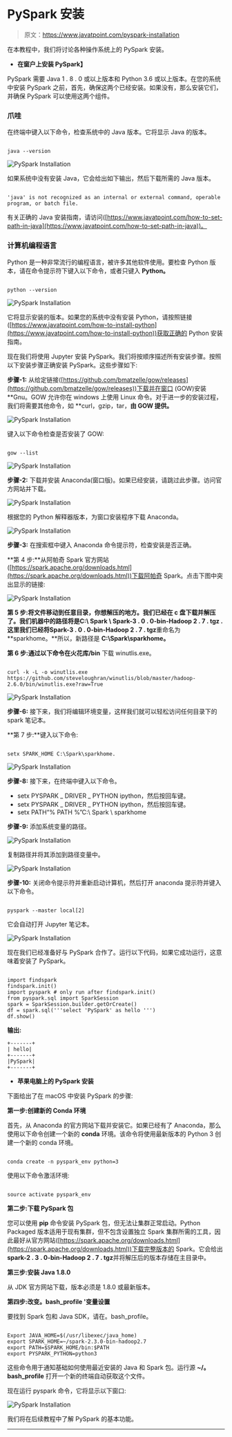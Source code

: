 # PySpark 安装

> 原文：<https://www.javatpoint.com/pyspark-installation>

在本教程中，我们将讨论各种操作系统上的 PySpark 安装。

*   **在窗户上安装 PySpark】**

PySpark 需要 Java 1 . 8 . 0 或以上版本和 Python 3.6 或以上版本。在您的系统中安装 PySpark 之前，首先，确保这两个已经安装。如果没有，那么安装它们，并确保 PySpark 可以使用这两个组件。

### 爪哇

在终端中键入以下命令，检查系统中的 Java 版本。它将显示 Java 的版本。

```

java --version

```

![PySpark Installation](img/3d70e11c6551d7508448dcf7e2006ee4.png)

如果系统中没有安装 Java，它会给出如下输出，然后下载所需的 Java 版本。

```

'java' is not recognized as an internal or external command, operable program, or batch file.

```

有关正确的 Java 安装指南，请访问([https://www.javatpoint.com/how-to-set-path-in-java](https://www.javatpoint.com/how-to-set-path-in-java))。

### 计算机编程语言

Python 是一种非常流行的编程语言，被许多其他软件使用。要检查 Python 版本，请在命令提示符下键入以下命令，或者只键入 **Python。**

```

python --version

```

![PySpark Installation](img/bd3aadd0ed94e2ea7d802de5fb2bfae7.png)

它将显示安装的版本。如果您的系统中没有安装 Python，请按照链接([https://www.javatpoint.com/how-to-install-python](https://www.javatpoint.com/how-to-install-python))获取正确的 Python 安装指南。

现在我们将使用 Jupyter 安装 PySpark。我们将按顺序描述所有安装步骤。按照以下安装步骤正确安装 PySpark。这些步骤如下:

**步骤-1:** 从给定链接([https://github.com/bmatzelle/gow/releases](https://github.com/bmatzelle/gow/releases))下载并在窗口 (GOW)安装 **Gnu。GOW 允许你在 windows 上使用 Linux 命令。对于进一步的安装过程，我们将需要其他命令，如 **curl，gzip，tar，**由 GOW 提供。**

![PySpark Installation](img/3b9dc2f84e7c1ab7d70773f7f1218026.png)

键入以下命令检查是否安装了 GOW:

```

gow --list

```

![PySpark Installation](img/ce79cd4fb9368084fa1e6bafd1c02a3f.png)

**步骤-2:** 下载并安装 Anaconda(窗口版)。如果已经安装，请跳过此步骤。访问官方网站并下载。

![PySpark Installation](img/dc9ec236094b441720a6d21beb9fca71.png)

根据您的 Python 解释器版本，为窗口安装程序下载 Anaconda。

![PySpark Installation](img/c27b81ab51a43cc50a4b9a9af82cc8b7.png)

**步骤-3:** 在搜索框中键入 Anaconda 命令提示符，检查安装是否正确。

**第 4 步:**从阿帕奇 Spark 官方网站([https://spark.apache.org/downloads.html](https://spark.apache.org/downloads.html))下载阿帕奇 Spark。点击下图中突出显示的链接:

![PySpark Installation](img/1db582ed9056fbcb9efddaa3f611f4ae.png)

**第 5 步:**将文件移动到任意目录，你想解压的地方。我们已经在 c 盘下载并解压了。我们机器中的路径将是**C:\ Spark \ Spark-3 . 0 . 0-bin-Hadoop 2 . 7 . tgz .**这里我们已经将**Spark-3 . 0 . 0-bin-Hadoop 2 . 7 . tgz**重命名为 **sparkhome。**所以，新路径是 **C:\Spark\sparkhome。**

**第 6 步:**通过以下命令在**火花库/bin** 下载 winutlis.exe。

```

curl -k -L -o winutlis.exe
https://github.com/steveloughran/winutlis/blob/master/hadoop-2.6.0/bin/winutlis.exe?raw=True 

```

![PySpark Installation](img/eb90ee500fa0b7e056be1ff1f30a3620.png)

**步骤-6:** 接下来，我们将编辑环境变量，这样我们就可以轻松访问任何目录下的 spark 笔记本。

**第 7 步:**键入以下命令:

```

setx SPARK_HOME C:\Spark\sparkhome.  

```

![PySpark Installation](img/cad6a90dddbdf553063e978de8e4fb80.png)

**步骤-8:** 接下来，在终端中键入以下命令。

*   setx PYSPARK _ DRIVER _ PYTHON ipython，然后按回车键。
*   setx PYSPARK _ DRIVER _ PYTHON ipython，然后按回车键。
*   setx PATH“% PATH %”C:\ Spark \ sparkhome

**步骤-9:** 添加系统变量的路径。

![PySpark Installation](img/c987e9fcce61d980028b0b880a7e936d.png)

复制路径并将其添加到路径变量中。

![PySpark Installation](img/86d325153c1bbe3b7c0da0748ef95281.png)

**步骤-10:** 关闭命令提示符并重新启动计算机，然后打开 anaconda 提示符并键入以下命令。

```

pyspark --master local[2]

```

它会自动打开 Jupyter 笔记本。

![PySpark Installation](img/704d52121e3a753c1caa1d50135b1617.png)

现在我们已经准备好与 PySpark 合作了。运行以下代码，如果它成功运行，这意味着安装了 PySpark。

```

import findspark
findspark.init()
import pyspark # only run after findspark.init()
from pyspark.sql import SparkSession
spark = SparkSession.builder.getOrCreate()
df = spark.sql('''select 'PySpark' as hello ''')
df.show()

```

**输出:**

```
+-------+
| hello|
+-------+
|PySpark|
+-------+

```

*   **苹果电脑上的 PySpark 安装**

下面给出了在 macOS 中安装 PySpark 的步骤:

**第一步:创建新的 Conda 环境**

首先，从 Anaconda 的官方网站下载并安装它。如果已经有了 Anaconda，那么使用以下命令创建一个新的 **conda** 环境。该命令将使用最新版本的 Python 3 创建一个新的 conda 环境。

```

conda create -n pyspark_env python=3

```

使用以下命令激活环境:

```

source activate pyspark_env

```

**第二步:下载 PySpark 包**

您可以使用 **pip** 命令安装 PySpark 包，但无法让集群正常启动。Python Packaged 版本适用于现有集群，但不包含设置独立 Spark 集群所需的工具，因此最好从官方网站([https://spark.apache.org/downloads.html](https://spark.apache.org/downloads.html))下载完整版本的 Spark。它会给出**spark-2 . 3 . 0-bin-Hadoop 2 . 7 . tgz**并将解压后的版本存储在主目录中。

**第三步:安装 Java 1.8.0**

从 JDK 官方网站下载，版本必须是 1.8.0 或最新版本。

**第四步:改变。bash_profile '变量设置**

要找到 Spark 包和 Java SDK，请在。bash_profile。

```

Export JAVA_HOME=$(/usr/libexec/java_home)
export SPARK_HOME=~/spark-2.3.0-bin-hadoop2.7
export PATH=$SPARK_HOME/bin:$PATH
export PYSPARK_PYTHON=python3

```

这些命令用于通知基础如何使用最近安装的 Java 和 Spark 包。运行源 **~/。bash_profile** 打开一个新的终端自动获取这个文件。

现在运行 pyspark 命令，它将显示以下窗口:

![PySpark Installation](img/fdbc1d1c5690629b9e3e7b846fa5a2e9.png)

我们将在后续教程中了解 PySpark 的基本功能。

* * *